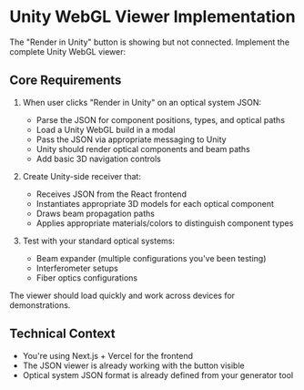 # Unity WebGL Viewer Implementation

The "Render in Unity" button is showing but not connected. Implement the complete Unity WebGL viewer:

## Core Requirements

1. When user clicks "Render in Unity" on an optical system JSON:
   - Parse the JSON for component positions, types, and optical paths
   - Load a Unity WebGL build in a modal
   - Pass the JSON via appropriate messaging to Unity
   - Unity should render optical components and beam paths
   - Add basic 3D navigation controls

2. Create Unity-side receiver that:
   - Receives JSON from the React frontend
   - Instantiates appropriate 3D models for each optical component
   - Draws beam propagation paths
   - Applies appropriate materials/colors to distinguish component types

3. Test with your standard optical systems:
   - Beam expander (multiple configurations you've been testing)
   - Interferometer setups
   - Fiber optics configurations

The viewer should load quickly and work across devices for demonstrations.

## Technical Context
- You're using Next.js + Vercel for the frontend
- The JSON viewer is already working with the button visible
- Optical system JSON format is already defined from your generator tool